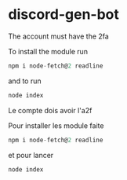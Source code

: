 # discord-gen-bot

The account must have the 2fa 

To install the module run 
 ```js 
npm i node-fetch@2 readline
``` 
and to run 
```js 
node index 
```


Le compte dois avoir l'a2f 

Pour installer les module faite 
 ```js 
npm i node-fetch@2 readline
```
et pour lancer 
```js 
node index
 ```
